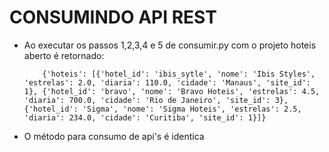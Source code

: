 # CONSUMINDO API REST

- Ao executar os passos 1,2,3,4 e 5 de consumir.py com o projeto hoteis aberto é retornado:
    ~~~
        {'hoteis': [{'hotel_id': 'ibis_sytle', 'nome': 'Ibis Styles', 'estrelas': 2.0, 'diaria': 110.0, 'cidade': 'Manaus', 'site_id': 1}, {'hotel_id': 'bravo', 'nome': 'Bravo Hoteis', 'estrelas': 4.5, 'diaria': 700.0, 'cidade': 'Rio de Janeiro', 'site_id': 3}, {'hotel_id': 'Sigma', 'nome': 'Sigma Hoteis', 'estrelas': 2.5, 'diaria': 234.0, 'cidade': 'Curitiba', 'site_id': 1}]}
    ~~~
- O método para consumo de api's é identica 
